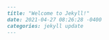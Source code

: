 ```markdown
---
title: "Welcome to Jekyll!"
date: 2021-04-27 08:26:28 -0400
categories: jekyll update
---
```

